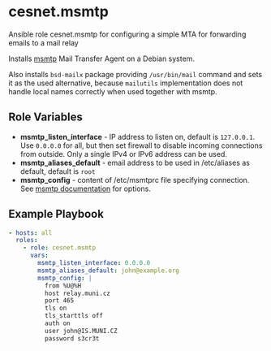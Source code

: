 # cesnet.msmtp
Ansible role cesnet.msmtp for configuring a simple MTA for forwarding emails to a mail relay

Installs [msmtp](https://marlam.de/msmtp/msmtp.html) Mail Transfer Agent on a Debian system.

Also installs `bsd-mailx` package providing `/usr/bin/mail` command and sets it as the used alternative,
because `mailutils` implementation does not handle local names correctly when used together with msmtp.

Role Variables
--------------

- **msmtp_listen_interface** - IP address to listen on, default is `127.0.0.1`. Use `0.0.0.0` for all, but
  then set firewall to disable incoming connections from outside. Only a single IPv4 or IPv6 address 
  can be used.
- **msmtp_aliases_default** - email address to be used in /etc/aliases as default, default is `root`
- **msmtp_config** - content of /etc/msmtprc file specifying connection. 
  See [msmtp documentation](https://marlam.de/msmtp/msmtp.html) for options.

Example Playbook
----------------
```yaml
- hosts: all
  roles:
    - role: cesnet.msmtp
      vars:
        msmtp_listen_interface: 0.0.0.0
        msmtp_aliases_default: john@example.org
        msmtp_config: |
          from %U@%H
          host relay.muni.cz
          port 465
          tls on
          tls_starttls off
          auth on
          user john@IS.MUNI.CZ
          password s3cr3t
```
